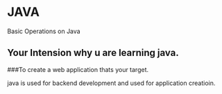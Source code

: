 # JAVA
Basic Operations on Java

## Your Intension why u are learning java.
###To create a web application thats your target.
  
java is used for backend development and used for application creatioin.

